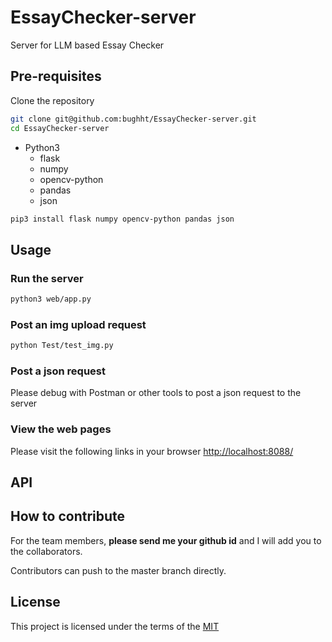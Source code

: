 # EssayChecker-server

Server for LLM based Essay Checker

## Pre-requisites

Clone the repository

```bash
git clone git@github.com:bughht/EssayChecker-server.git
cd EssayChecker-server
```

+ Python3
    + flask 
    + numpy
    + opencv-python
    + pandas
    + json

```bash
pip3 install flask numpy opencv-python pandas json
```

## Usage

### Run the server

```bash
python3 web/app.py
```

### Post an img upload request

```bash
python Test/test_img.py
```

### Post a json request

Please debug with Postman or other tools to post a json request to the server

### View the web pages

Please visit the following links in your browser
[http://localhost:8088/](http://localhost:8088/)

## API

## How to contribute

For the team members, **please send me your github id** and I will add you to the collaborators.
    
Contributors can push to the master branch directly.


## License

This project is licensed under the terms of the [MIT](LICENSE)